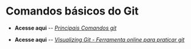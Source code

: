 # Comandos básicos do Git

* **Acesse aqui** -- *[Principais Comandos git](https://github.com/jesherdevsk8/Git_comandos/blob/main/PrincipaisComandosGit.md)*

* **Acesse aqui** -- *[Visualizing Git - Ferramenta online para praticar git](https://git-school.github.io/visualizing-git/#free)*

